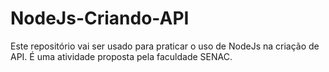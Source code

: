 # NodeJs-Criando-API
Este repositório vai ser usado para praticar o uso de NodeJs na criação de API. É uma atividade proposta pela faculdade SENAC.
